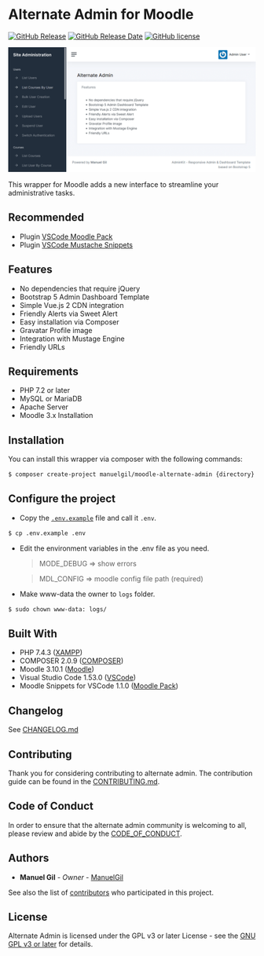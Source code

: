 # Alternate Admin for Moodle

[![GitHub Release](https://img.shields.io/github/v/release/ManuelGil/moodle-alternate-admin)]()
[![GitHub Release Date](https://img.shields.io/github/release-date/ManuelGil/moodle-alternate-admin)]()
[![GitHub license](https://img.shields.io/github/license/ManuelGil/vscode-moodle-snippets)]()

![preview](https://raw.githubusercontent.com/ManuelGil/moodle-alternate-admin/main/docs/images/preview.png)

This wrapper for Moodle adds a new interface to streamline your administrative tasks.

## Recommended

-   Plugin [VSCode Moodle Pack](https://marketplace.visualstudio.com/items?itemName=imgildev.vscode-moodle-snippets)
-   Plugin [VSCode Mustache Snippets](https://marketplace.visualstudio.com/items?itemName=imgildev.vscode-mustache-snippets)

## Features

-   No dependencies that require jQuery
-   Bootstrap 5 Admin Dashboard Template
-   Simple Vue.js 2 CDN integration
-   Friendly Alerts via Sweet Alert
-   Easy installation via Composer
-   Gravatar Profile image
-   Integration with Mustage Engine
-   Friendly URLs

## Requirements

-   PHP 7.2 or later
-   MySQL or MariaDB
-   Apache Server
-   Moodle 3.x Installation

## Installation

You can install this wrapper via composer with the following commands:

```bash
$ composer create-project manuelgil/moodle-alternate-admin {directory} --prefer-dist
```

## Configure the project

-   Copy the [`.env.example`](./.env.example)
    file and call it `.env`.

```bash
$ cp .env.example .env
```

-   Edit the environment variables in the .env file as you need.

    > MODE_DEBUG => show errors

    > MDL_CONFIG => moodle config file path (required)

-   Make www-data the owner to `logs` folder.

```bash
$ sudo chown www-data: logs/
```

## Built With

-   PHP 7.4.3 ([XAMPP](https://www.apachefriends.org/download.html))
-   COMPOSER 2.0.9 ([COMPOSER](https://getcomposer.org/download/))
-   Moodle 3.10.1 ([Moodle](https://download.moodle.org/))
-   Visual Studio Code 1.53.0 ([VSCode](https://code.visualstudio.com/download))
-   Moodle Snippets for VSCode 1.1.0 ([Moodle Pack](https://marketplace.visualstudio.com/items?itemName=imgildev.vscode-moodle-snippets))

## Changelog

See [CHANGELOG.md](./CHANGELOG.md)

## Contributing

Thank you for considering contributing to alternate admin. The contribution guide can be found in the [CONTRIBUTING.md](./.github/CONTRIBUTING.md).

## Code of Conduct

In order to ensure that the alternate admin community is welcoming to all, please review and abide by the [CODE_OF_CONDUCT](./.github/CODE_OF_CONDUCT.md).

## Authors

-   **Manuel Gil** - _Owner_ - [ManuelGil](https://github.com/ManuelGil)

See also the list of [contributors](https://github.com/ManuelGil/moodle-alternate-admin/contributors)
who participated in this project.

## License

Alternate Admin is licensed under the GPL v3 or later License - see the
[GNU GPL v3 or later](http://www.gnu.org/copyleft/gpl.html) for details.
